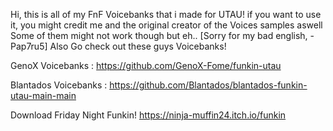 Hi, this is all of my FnF Voicebanks that i made for UTAU! if you want to use it, you might credit me and the original creator of the Voices samples aswell
Some of them might not work though but eh.. 
[Sorry for my bad english, -Pap7ru5]
Also Go check out these guys Voicebanks!

GenoX Voicebanks : https://github.com/GenoX-Fome/funkin-utau

Blantados Voicebanks : https://github.com/Blantados/blantados-funkin-utau-main-main

Download Friday Night Funkin!
https://ninja-muffin24.itch.io/funkin
